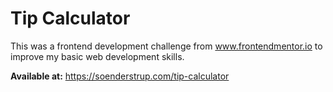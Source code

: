 # Tip Calculator

This was a frontend development challenge from www.frontendmentor.io to improve my basic web development skills.

**Available at:** https://soenderstrup.com/tip-calculator
